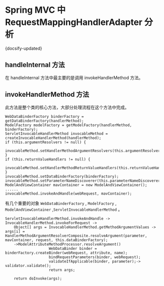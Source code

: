 # Spring MVC 中 RequestMappingHandlerAdapter 分析
{docsify-updated}


## handleInternal 方法
在 handleInternal 方法中最主要的是调用 invokeHandlerMethod 方法。

## invokeHandlerMethod 方法
此方法是整个类的核心方法，大部分处理流程在这个方法中完成。

    WebDataBinderFactory binderFactory = getDataBinderFactory(handlerMethod);
    ModelFactory modelFactory = getModelFactory(handlerMethod, binderFactory);
    ServletInvocableHandlerMethod invocableMethod = createInvocableHandlerMethod(handlerMethod);
    if (this.argumentResolvers != null) {
        invocableMethod.setHandlerMethodArgumentResolvers(this.argumentResolvers);
    }
    if (this.returnValueHandlers != null) {
        invocableMethod.setHandlerMethodReturnValueHandlers(this.returnValueHandlers);
    }
    invocableMethod.setDataBinderFactory(binderFactory);
    invocableMethod.setParameterNameDiscoverer(this.parameterNameDiscoverer);
    ModelAndViewContainer mavContainer = new ModelAndViewContainer();
    ......
    invocableMethod.invokeAndHandle(webRequest, mavContainer);
有几个重要的对象 `WebDataBinderFactory` , `ModelFactory` , `ModelAndViewContainer` ,`ServletInvocableHandlerMethod` 。


```
ServletInvocableHandlerMethod.invokeAndHandle -> InvocableHandlerMethod.invokeForRequest ->
    Object[] args = InvocableHandlerMethod.getMethodArgumentValues -> 				args[i] = HandlerMethodArgumentResolverComposite.resolveArgument(parameter, mavContainer, request, this.dataBinderFactory);
    ->ModelAttributeMethodProcessor.resolveArgument()
        			WebDataBinder binder = binderFactory.createBinder(webRequest, attribute, name);
                    bindRequestParameters(binder, webRequest);
				    validateIfApplicable(binder, parameter);-> validator.validate();
                    return args;

    return doInvoke(args);        
```